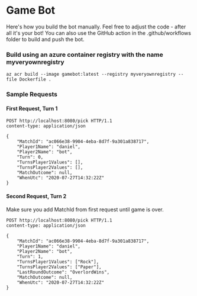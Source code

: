 # Game Bot

Here's how you build the bot manually.
Feel free to adjust the code - after all it's your bot!
You can also use the GitHub action in the .github/workflows folder to build and push the bot.

### Build using an azure container registry with the name myveryownregistry

```
az acr build --image gamebot:latest --registry myveryownregistry --file Dockerfile .
```

### Sample Requests

#### First Request, Turn 1

```
POST http://localhost:8080/pick HTTP/1.1
content-type: application/json

{
    "MatchId": "ac066e38-9904-4eba-8d7f-9a301a838717",
    "Player1Name": "daniel",
    "Player2Name": "bot",
    "Turn": 0,
    "TurnsPlayer1Values": [],
    "TurnsPlayer2Values": [],
    "MatchOutcome": null,
    "WhenUtc": "2020-07-27T14:32:22Z"
}
```

#### Second Request, Turn 2

Make sure you add MatchId from first request until game is over.

```
POST http://localhost:8080/pick HTTP/1.1
content-type: application/json

{
    "MatchId": "ac066e38-9904-4eba-8d7f-9a301a838717",
    "Player1Name": "daniel",
    "Player2Name": "bot",
    "Turn": 1,
    "TurnsPlayer1Values": ["Rock"],
    "TurnsPlayer2Values": ["Paper"],
    "LastRoundOutcome": "OverlordWins",
    "MatchOutcome": null,
    "WhenUtc": "2020-07-27T14:32:22Z"
}
```
